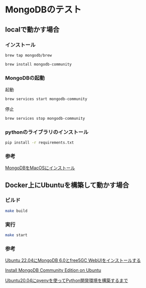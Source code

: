 # MongoDBのテスト

## localで動かす場合

### インストール

```zsh
brew tap mongodb/brew
```

```zsh
brew install mongodb-community
```

### MongoDBの起動

起動

```zsh
brew services start mongodb-community
```

停止

```zsh
brew services stop mongodb-community
```

### pythonのライブラリのインストール

```zsh
pip install -r requirements.txt
```

### 参考

[MongoDBをMacOSにインストール](https://qiita.com/fztkm/items/827200b1a5efaa28521c)

## Docker上にUbuntuを構築して動かす場合

### ビルド

```zsh
make build
```

### 実行

```zsh
make start
```

### 参考

[Ubuntu 22.04にMongoDB 6.0とfree5GC WebUIをインストールする](https://qiita.com/s5uishida/items/1757953ff0d0adec50ca)

[Install MongoDB Community Edition on Ubuntu](https://www.mongodb.com/docs/manual/tutorial/install-mongodb-on-ubuntu/)

[Ubuntu20.04にpyenvを使ってPython開発環境を構築するまで](https://qiita.com/tMinamiii/items/ee29987939522ef17a8d)
